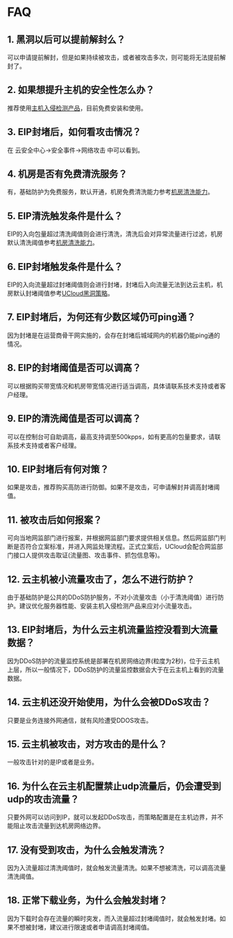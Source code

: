 # FAQ

## 1. 黑洞以后可以提前解封么？

可以申请提前解封，但是如果持续被攻击，或者被攻击多次，则可能将无法提前解封了。

## 2. 如果想提升主机的安全性怎么办？

推荐使用[主机入侵检测产品](https://docs.ucloud.cn/uhids/README)，目前免费安装和使用。

## 3. EIP封堵后，如何看攻击情况？

在 云安全中心->安全事件->网络攻击 中可以看到。

## 4. 机房是否有免费清洗服务？

有，基础防护为免费服务，默认开通，机房免费清洗能力参考[机房清洗能力](https://docs.ucloud.cn/uantiddos/uclean/concepts/protect)。

## 5. EIP清洗触发条件是什么？

EIP的入向包量超过清洗阈值则会进行清洗，清洗后会对异常流量进行过滤，机房默认清洗阈值参考[机房清洗能力](https://docs.ucloud.cn/uantiddos/uclean/concepts/protect)。

## 6. EIP封堵触发条件是什么？

EIP的入向流量超过封堵阈值则会进行封堵，封堵后入向流量无法到达云主机，机房默认封堵阈值参考[UCloud黑洞策略](https://docs.ucloud.cn/uantiddos/usecurity/datacenter)。

## 7. EIP封堵后，为何还有少数区域仍可ping通？

因为封堵是在运营商骨干网实施的，会存在封堵后城域网内的机器仍能ping通的情况。

## 8. EIP的封堵阈值是否可以调高？

可以根据购买带宽情况和机房带宽情况进行适当调高，具体请联系技术支持或者客户经理。

## 9. EIP的清洗阈值是否可以调高？

可以在控制台可自助调高，最高支持调至500kpps，如有更高的包量要求，请联系技术支持或者客户经理。

## 10. EIP封堵后有何对策？

如果是攻击，推荐购买高防进行防御。如果不是攻击，可申请解封并调高封堵阈值。

## 11. 被攻击后如何报案？

可向当地网监部门进行报案，并根据网监部门要求提供相关信息。然后网监部门判断是否符合立案标准，并进入网监处理流程。正式立案后，UCloud会配合网监部门接口人提供攻击取证(流量图、攻击事件、抓包信息等)。

## 12. 云主机被小流量攻击了，怎么不进行防护？

由于基础防护是公共的DDoS防护服务，不对小流量攻击（小于清洗阈值）进行防护。建议优化服务器性能、安装主机入侵检测产品来应对小流量攻击。

## 13. EIP封堵后，为什么云主机流量监控没看到大流量数据？

因为DDoS防护的流量监控系统是部署在机房网络边界(粒度为2秒)，位于云主机上层，所以一般情况下，DDoS防护的流量监控数据会大于在云主机上看到的流量数据。

## 14. 云主机还没开始使用，为什么会被DDoS攻击？

只要是业务连接外网通信，就有风险遭受DDOS攻击。

## 15. 云主机被攻击，对方攻击的是什么？

一般攻击针对的是IP或者是业务。

## 16. 为什么在云主机配置禁止udp流量后，仍会遭受到udp的攻击流量？

只要外网可以访问到IP，就可以发起DDoS攻击，而策略配置是在主机边界，并不能阻止攻击流量到达机房网络边界。

## 17. 没有受到攻击，为什么会触发清洗？

因为入流量超过清洗阈值时，就会触发流量清洗。如果不想被清洗，可以调高流量清洗阈值。

## 18. 正常下载业务，为什么会触发封堵？

因为下载时会存在流量的瞬时突发，而入流量超过封堵阈值时，就会触发封堵。如果不想被封堵，建议进行限速或者申请调高封堵阈值。

